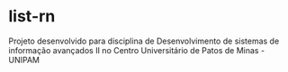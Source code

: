 # list-rn
Projeto desenvolvido para disciplina de Desenvolvimento de sistemas de informação avançados II no Centro Universitário de Patos de Minas - UNIPAM
